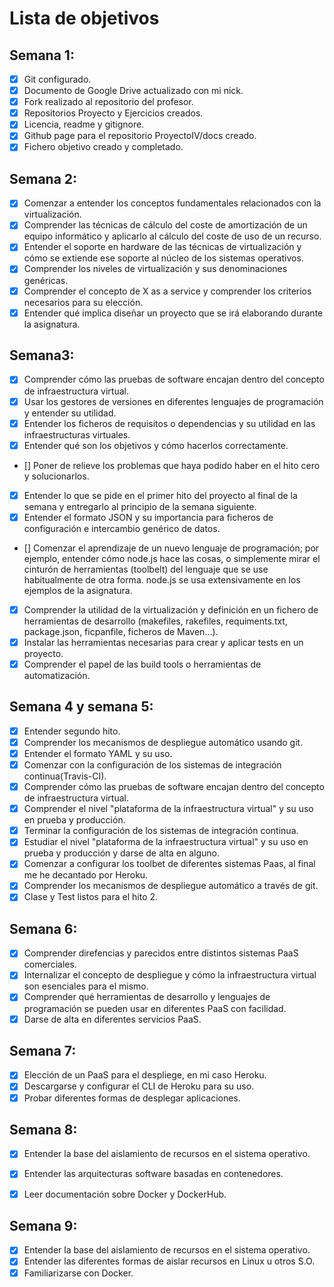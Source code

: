 Lista de objetivos
==================
## Semana 1:
 - [x] Git configurado.
 - [x] Documento de Google Drive actualizado con mi nick.
 - [x] Fork realizado al repositorio del profesor.
 - [x] Repositorios Proyecto y Ejercicios creados.
 - [x] Licencia, readme y gitignore.
 - [x] Github page para el repositorio ProyectoIV/docs creado.
 - [x] Fichero objetivo creado y completado.

## Semana 2:
  - [x] Comenzar a entender los conceptos fundamentales relacionados con la virtualización.
  - [x] Comprender las técnicas de cálculo del coste de amortización de un equipo informático y aplicarlo al cálculo del coste de uso de un recurso.
  - [x] Entender el soporte en hardware de las técnicas de virtualización y cómo se extiende ese soporte al núcleo de los sistemas operativos.
  - [x] Comprender los niveles de virtualización y sus denominaciones genéricas.
  - [x] Comprender el concepto de X as a service y comprender los criterios necesarios para su elección.
  - [x] Entender qué implica diseñar un proyecto que se irá elaborando durante la asignatura.

## Semana3:
  - [x] Comprender cómo las pruebas de software encajan dentro del concepto de infraestructura virtual.
  - [x] Usar los gestores de versiones en diferentes lenguajes de programación y entender su utilidad.
  - [x] Entender los ficheros de requisitos o dependencias y su utilidad en las infraestructuras virtuales.
  - [x] Entender qué son los objetivos y cómo hacerlos correctamente.
  - [] 	Poner de relieve los problemas que haya podido haber en el hito cero y solucionarlos.
  - [x] Entender lo que se pide en el primer hito del proyecto al final de la semana y entregarlo al principio de la semana siguiente.
  - [x] Entender el formato JSON y su importancia para ficheros de configuración e intercambio genérico de datos.
  - [] Comenzar el aprendizaje de un nuevo lenguaje de programación; por ejemplo, entender cómo node.js hace las cosas, o simplemente mirar el cinturón de herramientas (toolbelt) del lenguaje que se use habitualmente de otra forma. node.js se usa extensivamente en los ejemplos de la asignatura.
  - [x] Comprender la utilidad de la virtualización y definición en un fichero de herramientas de desarrollo (makefiles, rakefiles, requiments.txt, package.json, ficpanfile, ficheros de Maven...).
  - [x] Instalar las herramientas necesarias para crear y aplicar tests en un proyecto.
  - [x] Comprender el papel de las build tools o herramientas de automatización.
  
## Semana 4 y semana 5:
- [x] Entender segundo hito.
- [x] Comprender los mecanismos de despliegue automático usando git.
- [x] Entender el formato YAML y su uso.
- [x] Comenzar con la configuración de los sistemas de integración continua(Travis-CI).
- [x] Comprender cómo las pruebas de software encajan dentro del concepto de infraestructura virtual.
- [x] Comprender el nivel "plataforma de la infraestructura virtual" y su uso en prueba y producción.
- [x] Terminar la configuración de los sistemas de integración continua.
- [x] Estudiar el nivel "plataforma de la infraestructura virtual" y su uso en prueba y producción y darse de alta en alguno.
- [x] Comenzar a configurar los toolbet de diferentes sistemas Paas, al final me he decantado por Heroku.
- [x] Comprender los mecanismos de despliegue automático a través de git.
- [x] Clase y Test listos para el hito 2.

## Semana 6:
- [x] Comprender direfencias y parecidos entre distintos sistemas PaaS comerciales.
- [x] Internalizar el concepto de despliegue y cómo la infraestructura virtual son esenciales para el mismo.
- [x] Comprender qué herramientas de desarrollo y lenguajes de programación se pueden usar en diferentes PaaS con facilidad.
- [x] Darse de alta en diferentes servicios PaaS.

## Semana 7:
- [x] Elección de un PaaS para el despliege, en mi caso Heroku.
- [x] Descargarse y configurar el CLI de Heroku para su uso.
- [x] Probar diferentes formas de desplegar aplicaciones.

## Semana 8:
- [x] Entender la base del aislamiento de recursos en el sistema operativo.
- [x] Entender las arquitecturas software basadas en contenedores.
- [x] Leer documentación sobre Docker y DockerHub.


## Semana 9:

- [x] Entender la base del aislamiento de recursos en el sistema operativo.
- [x] Entender las diferentes formas de aislar recursos en Linux u otros S.O.
- [x] Familiarizarse con Docker.